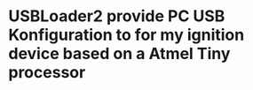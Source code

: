 # USBLoader2 provide PC USB Konfiguration to for my ignition device based on a Atmel Tiny processor
